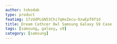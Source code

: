 ```yaml
---
author: tokodab
type: product
featimg: 17zUdPLGN53Chi7qHxZecu-OzwEpT0f1d
title: Dream Cathcer Owl Samsung Galaxy S9 Case
tags: [samsung, galaxy, s9]
category: [samsung]
---
```

